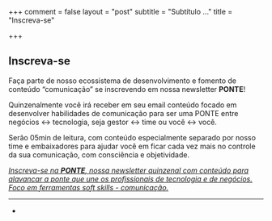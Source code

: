 +++
comment = false
layout = "post"
subtitle = "Subtítulo ..."
title = "Inscreva-se"

+++
## Inscreva-se

Faça parte de nosso ecossistema de desenvolvimento e fomento de conteúdo “comunicação” se inscrevendo em nossa newsletter **PONTE**!

Quinzenalmente você irá receber em seu email conteúdo focado em desenvolver habilidades de comunicação para ser uma PONTE entre negócios <-> tecnologia, seja gestor <-> time ou você <-> você.

Serão 05min de leitura, com conteúdo especialmente separado por nosso time e embaixadores para ajudar você em ficar cada vez mais no controle da sua comunicação, com consciência e objetividade.

[_Inscreva-se na_ **_PONTE_**_, nossa newsletter quinzenal com conteúdo para alavancar a ponte que une os profissionais de tecnologia e de negócios. Foco em ferramentas soft skills - comunicação._](https://www.getrevue.co/profile/porquesim-org "Inscreva-se na PONTE") 

***

* 